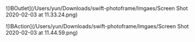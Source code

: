 ## 

![IBOutlet](/Users/yun/Downloads/swift-photoframe/Imgaes/Screen Shot 2020-02-03 at 11.33.24.png)

![IBAction](/Users/yun/Downloads/swift-photoframe/Imgaes/Screen Shot 2020-02-03 at 11.44.59.png)